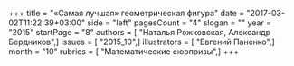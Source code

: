 +++
title = "«Самая лучшая» геометрическая фигура"
date = "2017-03-02T11:22:39+03:00"
side = "left"
pagesCount = "4"
slogan = ""
year = "2015"
startPage = "8"
authors = [ "Наталья Рожковская, Александр Бердников",]
issues = [ "2015_10",]
illustrators = [ "Евгений Паненко",]
month = "10"
rubrics = [ "Математические сюрпризы",]
+++
